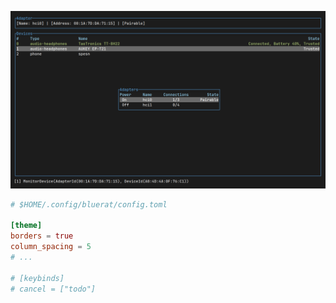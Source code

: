 ![demo](./docs/demo/screenshot.png)

```toml
# $HOME/.config/bluerat/config.toml

[theme]
borders = true
column_spacing = 5
# ...

# [keybinds]
# cancel = ["todo"]
```